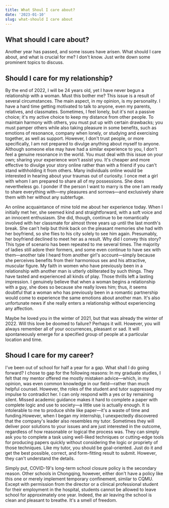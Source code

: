 ```yaml
---
title: What Shoul I care about?
date: '2023-01-10'
slug: what-should I care about
---
```



## What should I care about?

Another year has passed, and some issues have arisen. What should I care about, and what is crucial for me? I don't know. Just write down some prominent topics to discuss.

## Should I care for my relationship?

By the end of 2022, I will be 24 years old, yet I have never begun a relationship with a woman. Must this bother me? This issue is a result of several circumstances. The main aspect, in my opinion, is my personality. I have a hard time getting motivated to talk to anyone, even my parents, relatives, and classmates. Sometimes, I feel lonely, but it's not a passive choice; it's my active choice to keep my distance from other people. To maintain harmony with others, you must put up with certain drawbacks; you must pamper others while also taking pleasure in some benefits, such as emotions of resonance, company when lonely, or studying and exercising together, as well as support. However, I don't trust people, or more specifically, I am not prepared to divulge anything about myself to anyone. Although someone else may have had a similar experience to you, I don't feel a genuine resonance in the world. You must deal with this issue on your own; sharing your experience won't assist you. It's cheaper and more effective to divulge your story online rather than with a friend if you can't stand withholding it from others. Many individuals online would be interested in hearing about your traumas out of curiosity. I once met a girl with whom I am prepared to share all of my possessions. She does nevertheless go. I ponder if the person I want to marry is the one I am ready to share everything with—my pleasures and sorrows—and exclusively share them with her without any subterfuge.

An online acquaintance of mine told me about her experience today. When I initially met her, she seemed kind and straightforward, with a soft voice and an innocent enthusiasm. She did, though, continue to be romantically involved with her classmate for almost three years up until the last month's break. She can't help but think back on the pleasant memories she had with her boyfriend, so she flies to his city solely to see him again. Presumably, her boyfriend declined to meet her as a result. Why did I convey this story? This type of scenario has been repeated to me several times. The majority of ladies still adore their formers, and some even continue to have sex with them—another tale I heard from another girl's account—simply because she perceives benefits from their harmonious sex and his attractive, muscular figure. My faith in women who have previously been in a relationship with another man is utterly obliterated by such things. They have tasted and experienced all kinds of play. Those thrills left a lasting impression. I genuinely believe that when a woman begins a relationship with a guy, she does so because she really loves him; thus, it seems doubtful that a woman who has previously been in a romantic partnership would come to experience the same emotions about another man. It's also unfortunate news if she really enters a relationship without experiencing any affection.

Maybe he loved you in the winter of 2021, but that was already the winter of 2022. Will this love be doomed to failure? Perhaps it will. However, you will always remember all of your occurrences, pleasant or sad. It will spontaneously emerge for a specified group of people at a particular location and time.

## Shoud I care for my career?

I've been out of school for half a year for a gap. What shall I do going forward? I chose to gap for the following reasons: In my graduate studies, I felt that my mentor offered me mostly mistaken advice—which, in my opinion, was even common knowledge in our field—rather than much helpful counsel. However, the roles of the student and tutor suppressed my impulse to contradict her. I can only respond with a yes or by remaining silent. Missed academic guidance makes it hard to complete a paper with complete logic and use to society—a little use is actually enough. It is intolerable to me to produce shite like paper—it's a waste of time and funding.However, when I began my internship, I unexpectedly discovered that the company's leader also resembles my tutor. Sometimes they will deliver poor solutions to your issues and are just interested in the outcome, regardless of how reasonable or logical the process was. They can simply ask you to complete a task using well-liked techniques or cutting-edge tools for producing papers quickly without considering the logic or propriety of those techniques. Like my tutor, you should be goal-oriented. Just do it and get the best possible, correct, and form-fitting result to submit. However, they can't understand the details.

Simply put, COVID-19's long-term school closure policy is the secondary reason. Other schools in Chongqing, however, either don't have a policy like this one or merely implement temporary confinement, similar to CQMU. Except with permission from the director or a clinical professional student for their employment in the hospital, students cannot be allowed to leave school for approximately one year. Indeed, the air leaving the school is clean and pleasant to breathe. It's a smell of freedom.




